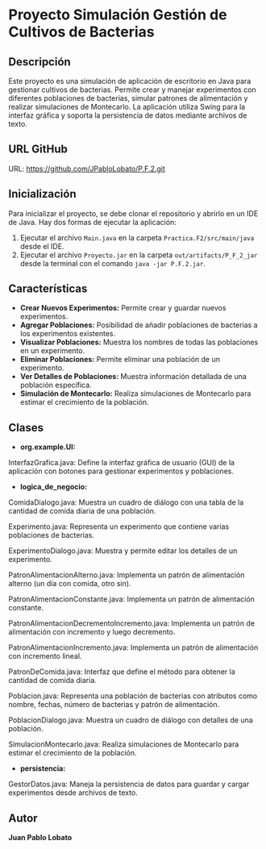 # Proyecto Simulación Gestión de Cultivos de Bacterias
## Descripción
Este proyecto es una simulación de aplicación de escritorio en Java para gestionar cultivos de bacterias. Permite crear y manejar experimentos con diferentes poblaciones de bacterias, simular patrones de alimentación y realizar simulaciones de Montecarlo. La aplicación utiliza Swing para la interfaz gráfica y soporta la persistencia de datos mediante archivos de texto.
## URL GitHub
URL: https://github.com/JPabloLobato/P.F.2.git
## Inicialización
Para inicializar el proyecto, se debe clonar el repositorio y abrirlo en un IDE de Java. Hay dos formas de ejecutar la aplicación:
1. Ejecutar el archivo `Main.java` en la carpeta `Practica.F2/src/main/java` desde el IDE.
2. Ejecutar el archivo `Proyecto.jar` en la carpeta `out/artifacts/P_F_2_jar` desde la terminal con el comando `java -jar P.F.2.jar`.
## Características

- **Crear Nuevos Experimentos:** Permite crear y guardar nuevos experimentos.
- **Agregar Poblaciones:** Posibilidad de añadir poblaciones de bacterias a los experimentos existentes.
- **Visualizar Poblaciones:** Muestra los nombres de todas las poblaciones en un experimento.
- **Eliminar Poblaciones:** Permite eliminar una población de un experimento.
- **Ver Detalles de Poblaciones:** Muestra información detallada de una población específica.
- **Simulación de Montecarlo:** Realiza simulaciones de Montecarlo para estimar el crecimiento de la población.

## Clases
- **org.example.UI:**

InterfazGrafica.java: Define la interfaz gráfica de usuario (GUI) de la aplicación con botones para gestionar experimentos y poblaciones.

- **logica_de_negocio:**

ComidaDialogo.java: Muestra un cuadro de diálogo con una tabla de la cantidad de comida diaria de una población.

Experimento.java: Representa un experimento que contiene varias poblaciones de bacterias.

ExperimentoDialogo.java: Muestra y permite editar los detalles de un experimento.

PatronAlimentacionAlterno.java: Implementa un patrón de alimentación alterno (un día con comida, otro sin).

PatronAlimentacionConstante.java: Implementa un patrón de alimentación constante.

PatronAlimentacionDecrementoIncremento.java: Implementa un patrón de alimentación con incremento y luego decremento.

PatronAlimentacionIncremento.java: Implementa un patrón de alimentación con incremento lineal.

PatronDeComida.java: Interfaz que define el método para obtener la cantidad de comida diaria.

Poblacion.java: Representa una población de bacterias con atributos como nombre, fechas, número de bacterias y patrón de alimentación.

PoblacionDialogo.java: Muestra un cuadro de diálogo con detalles de una población.

SimulacionMontecarlo.java: Realiza simulaciones de Montecarlo para estimar el crecimiento de la población.
- **persistencia:**

GestorDatos.java: Maneja la persistencia de datos para guardar y cargar experimentos desde archivos de texto.
## Autor
**Juan Pablo Lobato**
